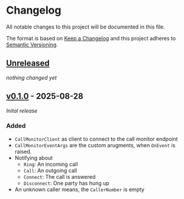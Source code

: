 # Changelog

All notable changes to this project will be documented in this file.

The format is based on [Keep a Changelog](https://keepachangelog.com/en/1.0.0/)
and this project adheres to [Semantic Versioning](https://semver.org/spec/v2.0.0.html).

## [Unreleased]

_nothing changed yet_


## [v0.1.0] - 2025-08-28

_Inital release_

### Added

- `CallMonitorClient` as client to connect to the call monitor endpoint
- `CallMonitorEventArgs` are the custom arugments, when `OnEvent` is raised.
- Notifying about
  - `Ring`: An incoming call
  - `Call`: An outgoing call
  - `Connect`: The call is answered
  - `Disconnect`: One party has hung up
- An unknown caller means, the `CallerNumber` is empty



[Unreleased]: https://github.com/AM-WD/FritzCallMonitor/compare/v0.1.0...HEAD

[v0.1.0]: https://github.com/AM-WD/FritzCallMonitor/commits/v0.1.0
